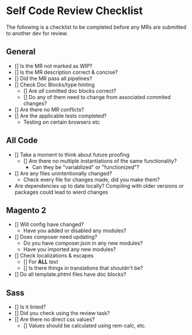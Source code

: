 # Self Code Review Checklist

The following is a checklist to be completed before any MRs are submitted to another dev for review.

## General

- [] Is the MR not marked as WIP?
- [] Is the MR description correct & concise?
- [] Did the MR pass all pipelines?
- [] Check Doc Blocks/type hinting
  - [] Are _all_ comitted doc blocks correct?
  - [] Do any of them need to change from associated commited changes?
- [] Are there no MR conflicts?
- [] Are the applicable tests completed?
  - Testing on certain browsers etc

## All Code

- [] Take a moment to think about future proofing
  - [] Are there no multiple instantiations of the same functionality?
    - Can they be "variablized" or "functionized"?
- [] Are any files unintentionally changed?
  - Check every file for changes made, did you make them?
- Are dependencies up to date locally? Compiling with older versions or packages could lead to wierd changes

## Magento 2

- [] Will config have changed?
  - Have you added or disabled any modules?
- [] Does composer need updating?
  - Do you have composer.json in any new modules?
  - Have you imported any new modules?
- [] Check localizations & escapes
  - [] For **ALL** text
  - [] Is there things in translations that shouldn't be?
- [] Do all template.phtml files have doc blocks?

## Sass

- [] Is it linted?
- [] Did you check using the review task?
- [] Are there no direct css values?
  - [] Values should be calculated using rem-calc, etc.
